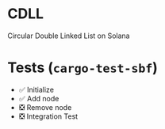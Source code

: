 # CDLL

Circular Double Linked List on Solana

# Tests (`cargo-test-sbf`)

- ✅ Initialize
- ✅ Add node
- ❎ Remove node
- ❎ Integration Test
